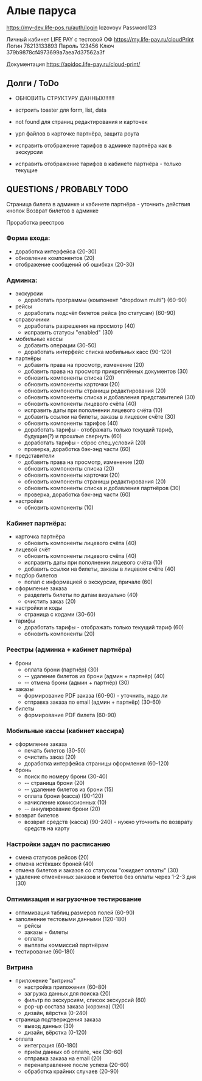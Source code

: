 # Алые паруса

https://my-dev.life-pos.ru/auth/login
lozovoyv Password123

Личный кабинет LIFE PAY с тестовой ОФ
https://my.life-pay.ru/cloudPrint
Логин 76213133893 Пароль 123456 Ключ 379b9878cf4973699a7aea7d37562a3f

Документация
https://apidoc.life-pay.ru/cloud-print/

## Долги / ToDo

* ОБНОВИТЬ СТРУКТУРУ ДАННЫХ!!!!!!!

* встроить toaster для form, list, data

* not found для страниц редактирования и карточек

* урл файлов в карточке партнёра, защита роута
* исправить отображение тарифов в админке партнёра как в экскурсии
* исправить отображение тарифов в кабинете партнёра - только текущие

## QUESTIONS / PROBABLY TODO

Страница билета в админке и кабинете партнёра - уточнить действия кнопок Возврат билетов в админке 

Проработка реестров



### Форма входа:

* доработка интерфейса (20-30)
* обновление компонентов (20)
* отображение сообщений об ошибках (20-30)

### Админка:

* экскурсии
    * доработать программы (компонент "dropdown multi") (60-90)
* рейсы
    * доработать подсчёт билетов рейса (по статусам) (60-90)
* справочники
    * доработать разрешения на просмотр (40)
    * исправить статусы "enabled" (30)
* мобильные кассы
    * добавить операции (30-50)
    * доработать интерфейс списка мобильных касс (90-120)
* партнёры
    * добавить права на просмотр, изменение (20)
    * добавить права на просмотр прикреплённых документов (30)
    * обновить компоненты списка (20)
    * обновить компоненты карточки (20)
    * обновить компоненты страницы редактирования (20)
    * обновить компоненты списка и добавления представителей (30)
    * обновить компоненты лицевого счёта (40)
    * исправить даты при пополнении лицевого счёта (10)
    * добавить ссылки на билеты, заказы в лицевом счёте (30)
    * обновить компоненты тарифов (40)
    * доработать тарифы - отображать только текущий тариф, будущие(?) и прошлые свернуть (60)
    * доработать тарифы - сброс спец.условий (20)
    * проверка, доработка бэк-энд части (60)
* представители
    * добавить права на просмотр, изменение (20)
    * обновить компоненты списка (20)
    * обновить компоненты карточки (20)
    * обновить компоненты страницы редактирования (20)
    * обновить компоненты списка и добавления партнёров (30)
    * проверка, доработка бэк-энд части (60)
* настройки
    * обновить компоненты (10)

### Кабинет партнёра:

* карточка партнёра
    * обновить компоненты лицевого счёта (40)
* лицевой счёт
    * обновить компоненты лицевого счёта (40)
    * исправить даты при пополнении лицевого счёта (10)
    * добавить ссылки на билеты, заказы в лицевом счёте (40)
* подбор билетов
    * попап с информацией о экскурсии, причале (60)
* оформление заказа
    * разделить билеты по датам визуально (40)
    * очистить заказ (20)
* настройки и коды
    * страница с кодами (30-60)
* тарифы
    * доработать тарифы - отображать только текущий тариф (60)
    * обновить компоненты (20)

### Реестры (админка + кабинет партнёра)

* брони
    * оплата брони (партнёр) (30)
    * -- удаление билетов из брони (админ + партнёр) (40)
    * -- отмена брони (админ + партнёр) (30)
* заказы
    * формирование PDF заказа (60-90) - уточнить, надо ли
    * отправка заказа по email (админ + партнёр) (30-60)
* билеты
    * формирование PDF билета (60-90)

### Мобильные кассы (кабинет кассира)

* оформление заказа
    * печать билетов (30-50)
    * очистить заказ (20)
    * доработка интерфейса страницы оформления (60-120)
* бронь
    * поиск по номеру брони (30-40)
    * -- страница брони (20)
    * -- удаление билетов из брони (15)
    * оплата брони (касса) (90-120)
    * начисление комиссионных (10)
    * -- аннулирование брони (20)
* возврат билетов
    * возврат средств (касса) (90-240) - нужно уточнить по возврату средств на карту

### Настройки задач по расписанию

* смена статусов рейсов (20)
* отмена истёкших броней (40)
* отмена билетов и заказов со статусом "ожидает оплаты" (30)
* удаление отменённых заказов и билетов без оплаты через 1-2-3 дня (30)

### Оптимизация и нагрузочное тестирование

* оптимизация таблиц размеров полей (60-90)
* заполнение тестовыми данными (120-180)
    * рейсы
    * заказы + билеты
    * оплаты
    * выплаты коммиссий партнёрам
* тестирование (60-180)

### Витрина

* приложение "витрина"
    * настройка приложения (60-80)
    * загрузка данных для поиска (20)
    * фильтр по экскурсиям, список экскурсий (60)
    * pop-up состава заказа (корзина) (120)
    * дизайн, вёрстка (0-240)
* страница подтверждения заказа
    * вывод данных (30)
    * дизайн, вёрстка (0-120)
* оплата
    * интеграция (60-180)
    * приём данных об оплате, чек (30-60)
    * отправка заказа на email (20)
    * перенаправление после успеха (20-60)
    * обработка крайних случаев (20-90)
